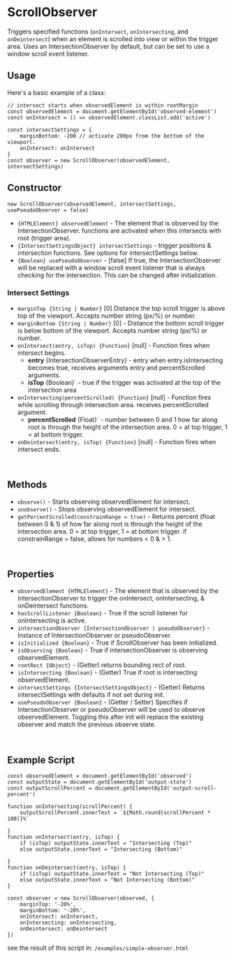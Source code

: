# ScrollObserver
Triggers specified functions (`onIntersect`, `onIntersecting`, and `onDeintersect`) when an element is scrolled into view or within the trigger area. Uses an IntersectionObserver by default, but can be set to use a window scroll event listener.


## Usage
Here's a basic example of a class:
```JS
// intersect starts when observedElement is within rootMargin
const observedElement = document.getElementById('observed-element')
const onIntersect = () => observedElement.classList.add('active')

const intersectSettings = {
    marginBottom: -200 // activate 200px from the bottom of the viewport.
    onIntersect: onIntersect
}
const observer = new ScrollObserver(observedElement, intersectSettings)
```

<!-- ## Methods & Properties -->

## Constructor
```JS
new ScrollObserver(observedElement, intersectSettings, usePseudoObserver = false)
```
* `{HTMLElement} observedElement` - The element that is observed by the IntersectionObserver. functions are activated when this intersects with root (trigger area).
* `{IntersectSettingsObject} intersectSettings` - trigger positions & intersection functions. See options for intersectSettings below.
* `{Boolean} usePseudoObserver` - [false] If true, the IntersectionObserver will be replaced with a window scroll event listener that is always checking for the intersection. This can be changed after initialization.

### Intersect Settings
* `marginTop {String | Number}` [0] Distance the top scroll trigger is above top of the viewport. Accepts number string (px/%) or number.
* `marginBottom {String | Number}` [0] - Distance the bottom scroll trigger is below bottom of the viewport. Accepts number string (px/%) or number.
* `onIntersect(entry, isTop) {Function}` [null] - Function fires when intersect begins.
    * __entry__ {IntersectionObserverEntry} - entry when entry.isIntersecting becomes true, receives arguments entry and percentScrolled arguments.
    * __isTop__ {Boolean}` - true if the trigger was activated at the top of the intersection area
* `onIntersecting(percentScrolled) {Function}` [null] - Function fires while scrolling through intersection area. receives percentScrolled argument.
    * __percentScrolled__ {Float}` - number between 0 and 1 how far along root is through the height of the intersection area. 0 = at top trigger, 1 = at bottom trigger.
* `onDeintersect(entry, isTop) {Function}` [null] - Function fires when intersect ends.

<br>

## Methods
* `observe()` - Starts observing observedElement for intersect.
* `unobserve()` - Stops observing observedElement for intersect.
* `getPercentScrolled(constrainRange = true)` - Returns percent (float between 0 & 1) of how far along root is through the height of the intersection area. 0 = at top trigger, 1 = at bottom trigger. if constrainRange = false, allows for numbers < 0 & > 1.

<br>

## Properties
* `observedElement {HTMLElement}` - The element that is observed by the IntersectionObserver to trigger the onIntersect, onIntersecting, & onDeintersect functions.
* `hasScrollListener {Boolean}` - True if the scroll listener for onIntersecting is active.
* `intersectionObserver {IntersectionObserver | pseudoObserver}` - Instance of IntersectionObserver or pseudoObserver.
* `isInitialized {Boolean}` - True if ScrollObserver has been initialized.
* `isObserving {Boolean}` - True if intersectionObserver is observing observedElement.
* `rootRect {Object}` - (Getter) returns bounding rect of root.
* `isIntersecting {Boolean}` - (Getter) True if root is intersecting observedElement.
* `intersectSettings {IntersectSettingsObject}` - (Getter) Returns intersectSettings with defaults if not set during init.
* `usePseudoObserver {Boolean}` - (Getter / Setter) Specifies if IntersectionObserver or pseudoObserver will be used to observe observedElement. Toggling this after init will replace the existing observer and match the previous observe state.

<br>

## Example Script

```JS
const observedElement = document.getElementById('observed')
const outputState = document.getElementById('output-state')
const outputScrollPercent = document.getElementById('output-scroll-percent')

function onIntersecting(scrollPercent) {
    outputScrollPercent.innerText = `${Math.round(scrollPercent * 100)}%`

}
function onIntersect(entry, isTop) {
    if (isTop) outputState.innerText = "Intersecting (Top)"
    else outputState.innerText = "Intersecting (Bottom)"

}
function onDeintersect(entry, isTop) {
    if (isTop) outputState.innerText = "Not Intersecting (Top)"
    else outputState.innerText = "Not Intersecting (Bottom)"
}

const observer = new ScrollObserver(observed, {
    marginTop: '-20%',
    marginBottom: '-20%',
    onIntersect: onIntersect,
    onIntersecting: onIntersecting,
    onDeintersect: onDeintersect
})

```
see the result of this script in: `/examples/simple-observer.html`
